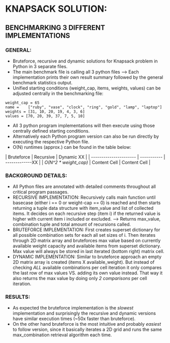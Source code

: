 # KNAPSACK SOLUTION:
## BENCHMARKING 3 DIFFERENT IMPLEMENTATIONS
### GENERAL:
* Bruteforce, recursive and dynamic solutions for Knapsack problem in Python in 3 separate files.
* The main benchmark file is calling all 3 python files --> Each implementation prints their own result summary followed by the general benchmark statistics output.
* Unified starting conditions (weight_cap, items, weights, values) can be adjusted centrally in the benchmarking file:
```
weight_cap = 65
name =    ["ruby", "vase", "clock", "ring", "gold", "lamp", "laptop"]
weights = [31, 10, 20, 19, 4, 3, 6]
values = [70, 20, 39, 37, 7, 5, 10]
```
* All 3 python program implementations will then execute using those centrally defined starting conditions.
* Alternatively each Python program version can also be run directly by executing the respective Python file.
* O(N) runtimes (approx.) can be found in the table below:

| Bruteforce    | Recursive   | Dynamic      XX |
| ---------------------- | ----------- | -------------XX |
| *O(N^2 * weight_cap)*  | Content Cell  | Content Cell  |

### BACKGROUND DETAILS:
* All Python files are annotated with detailed comments throughout all critical program passages.
* RECURSIVE IMPLEMENTATION: Recursively calls main function until basecase (either i == 0 or weight-cap == 0) is reached and then starts returning a tuple data structure with item_value and list of collected items. It decides on each recursive step (item i) if the returned value is higher with current item i included or excluded. --> Returns max_value, combination tuple and total amount of recursions called.
* BRUTEFORCE IMPLEMENTATION: First creates superset dictionary for all possible combination sets for each all set sizes of i. Then iterates through 2D matrix array and bruteforces max value based on currently available weight capacity and available items from superset dictionary. Max value will always be stored in last iterated (bottom right) matrix cell.
* DYNAMIC IMPLEMENTATION: Similar to bruteforce approach an empty 2D matrix array is created (items X available_weight). But instead of checking *ALL* available combinations per cell iteration it only compares the last row of max values VS. adding its own value instead. That way it also returns the max value by doing only *2 comparisons* per cell iteration.

### RESULTS:
* As expected the bruteforce implementation is the *slowest* implementation and surprisingly the recursive and dynamic versions have similar execution times (~50x faster than bruteforce).
* On the other hand bruteforce is the most intuitive and probably *easiest* to follow version, since it basically iterates a 2D grid and runs the same max_combination retrieval algorithm each time.